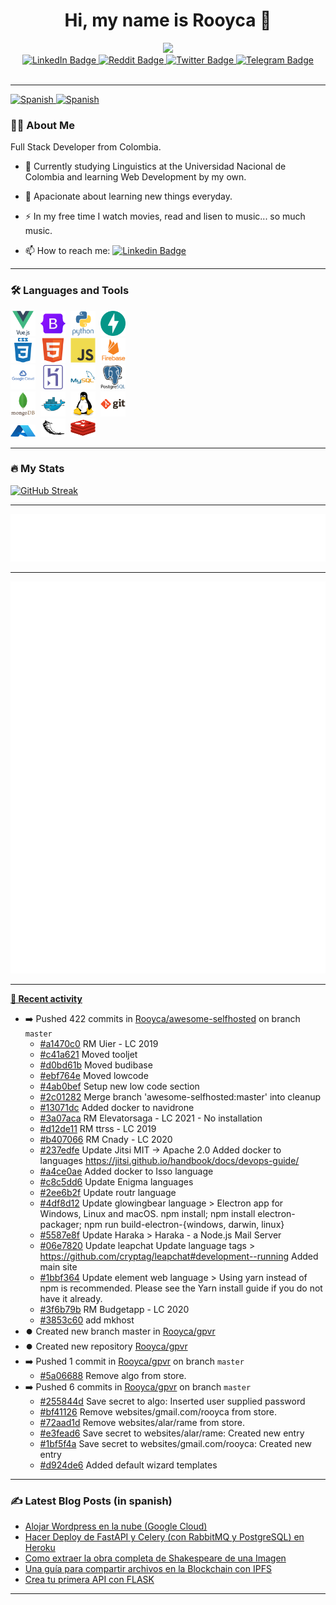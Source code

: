 <p align="center">
    <h1 align="center">Hi, my name is Rooyca 👋</h1>
</p>

<div id="header" align="center">
  <img src="https://media.giphy.com/media/hqU2KkjW5bE2v2Z7Q2/giphy.gif" width="100"/>
  <div id="badges">
    <a href="https://www.linkedin.com/in/ronald-cantillo-calderon-698bba1b9/" target="_blank">
      <img src="https://img.shields.io/badge/LinkedIn-blue?style=for-the-badge&logo=linkedin&logoColor=white" alt="LinkedIn Badge"/>
    </a>
    <a href="https://www.reddit.com/user/r0yca" target="_blank">
      <img src="https://img.shields.io/badge/Reddit-blue?style=for-the-badge&logo=reddit&logoColor=white" alt="Reddit Badge"/>
    </a>
    <a href="https://twitter.com/rooycaa" target="_blank">
      <img src="https://img.shields.io/badge/Twitter-blue?style=for-the-badge&logo=twitter&logoColor=white" alt="Twitter Badge"/>
    </a>
    <a href="https://t.me/seiseiseis" target="_blank">
      <img src="https://img.shields.io/badge/Telegram-blue?style=for-the-badge&logo=telegram&logoColor=white" alt="Telegram Badge"/>
    </a>
  </div>
  <img src="https://komarev.com/ghpvc/?username=Rooyca&style=flat-square&color=blue" alt=""/>
</div>

---
<a href="./ES_README.md">
  <img src="https://img.shields.io/badge/Spanish-blue" alt="Spanish">
</a>
<a href="./README.md">
  <img src="https://img.shields.io/badge/English-blue" alt="Spanish">
</a>
  
### :woman_technologist: About Me 
Full Stack Developer from Colombia.
- :telescope: Currently studying Linguistics at the Universidad Nacional de Colombia and learning Web Development by my own.

- :seedling: Apacionate about learning new things everyday.

- :zap: In my free time I watch movies, read and lisen to music... so much music.

- :mailbox: How to reach me: [![Linkedin Badge](https://img.shields.io/badge/-rooyca-blue?style=flat&logo=Linkedin&logoColor=white)](https://www.linkedin.com/in/ronald-cantillo-calderon-698bba1b9/)

---

### :hammer_and_wrench: Languages and Tools 
<div>
  <div>
    <img src="https://github.com/devicons/devicon/blob/master/icons/vuejs/vuejs-original-wordmark.svg" title="Vue" alt="Vue" width="40" height="40"/>&nbsp;
    <img src="https://github.com/devicons/devicon/blob/master/icons/bootstrap/bootstrap-original.svg" title="Bootstrap" alt="Bootstrap" width="40" height="40"/>&nbsp;
    <img src="https://github.com/devicons/devicon/blob/master/icons/python/python-original-wordmark.svg" title="Python" alt="Python" width="40" height="40"/>&nbsp;
    <img src="https://github.com/devicons/devicon/blob/master/icons/fastapi/fastapi-original.svg" title="FastApi" alt="FastApi" width="40" height="40"/>&nbsp;
  </div>
  <div>
    <img src="https://github.com/devicons/devicon/blob/master/icons/css3/css3-plain-wordmark.svg"  title="CSS3" alt="CSS" width="40" height="40"/>&nbsp;
    <img src="https://github.com/devicons/devicon/blob/master/icons/html5/html5-original.svg" title="HTML5" alt="HTML" width="40" height="40"/>&nbsp;
    <img src="https://github.com/devicons/devicon/blob/master/icons/javascript/javascript-original.svg" title="JavaScript" alt="JavaScript" width="40" height="40"/>&nbsp;
    <img src="https://github.com/devicons/devicon/blob/master/icons/firebase/firebase-plain-wordmark.svg" title="Firebase" alt="Firebase" width="40" height="40"/>&nbsp;
    </div>
  <div>
    <img src="https://github.com/devicons/devicon/blob/master/icons/googlecloud/googlecloud-plain-wordmark.svg" title="Google Cloud" alt="Google Cloud" width="40" height="40"/>&nbsp;
    <img src="https://github.com/devicons/devicon/blob/master/icons/heroku/heroku-original.svg" title="Heroku"  alt="Heroku" width="40" height="40"/>&nbsp;
    <img src="https://github.com/devicons/devicon/blob/master/icons/mysql/mysql-original-wordmark.svg" title="MySQL"  alt="MySQL" width="40" height="40"/>&nbsp;
    <img src="https://github.com/devicons/devicon/blob/master/icons/postgresql/postgresql-original-wordmark.svg" title="Postgresql"  alt="Postgresql" width="40" height="40"/>&nbsp;
  </div>
  <div>
    <img src="https://github.com/devicons/devicon/blob/master/icons/mongodb/mongodb-original-wordmark.svg" title="Mongodb" alt="Mongodb" width="40" height="40"/>&nbsp;
    <img src="https://github.com/devicons/devicon/blob/master/icons/docker/docker-original.svg" title="Docker"  alt="Docker" width="40" height="40"/>&nbsp;
    <img src="https://github.com/devicons/devicon/blob/master/icons/linux/linux-original.svg" title="Linux"  alt="Linux" width="40" height="40"/>&nbsp;
    <img src="https://github.com/devicons/devicon/blob/master/icons/git/git-original-wordmark.svg" title="Git" **alt="Git" width="40" height="40"/>
  </div>
  <div>
    <img src="https://github.com/devicons/devicon/blob/master/icons/azure/azure-original.svg" title="Azure"  alt="Azure" width="40" height="20"/>&nbsp;
    <img src="https://github.com/devicons/devicon/blob/master/icons/flask/flask-original.svg" title="Flask"  alt="Flas" width="40" height="30"/>&nbsp;
    <img src="https://github.com/devicons/devicon/blob/master/icons/redis/redis-original.svg" title="Redis"  alt="Redis" width="40" height="30"/>&nbsp;
</div>

---

### :fire: My Stats 
[![GitHub Streak](https://github-readme-streak-stats.herokuapp.com?user=rooyca&theme=onedark&date_format=j%20M%5B%20Y%5D)](https://git.io/streak-stats)



___

<img src="https://github.com/Rooyca/Rooyca/blob/main/.cache/languages.svg">

___

<img src="https://github.com/Rooyca/Rooyca/blob/main/.cache/achievements.svg">

___

**[📰 Recent activity](https://github.com/Rooyca)**
* ➡️ Pushed 422 commits in [Rooyca/awesome-selfhosted](https://github.com/Rooyca/awesome-selfhosted) on branch `master`
  * [#a1470c0](https://github.com/Rooyca/awesome-selfhosted/commit/a1470c0) RM Uier - LC 2019
  * [#c41a621](https://github.com/Rooyca/awesome-selfhosted/commit/c41a621) Moved tooljet
  * [#d0bd61b](https://github.com/Rooyca/awesome-selfhosted/commit/d0bd61b) Moved budibase
  * [#ebf764e](https://github.com/Rooyca/awesome-selfhosted/commit/ebf764e) Moved lowcode
  * [#4ab0bef](https://github.com/Rooyca/awesome-selfhosted/commit/4ab0bef) Setup new low code section
  * [#2c01282](https://github.com/Rooyca/awesome-selfhosted/commit/2c01282) Merge branch &#39;awesome-selfhosted:master&#39; into cleanup
  * [#13071dc](https://github.com/Rooyca/awesome-selfhosted/commit/13071dc) Added docker to navidrone
  * [#3a07aca](https://github.com/Rooyca/awesome-selfhosted/commit/3a07aca) RM Elevatorsaga - LC 2021 - No installation
  * [#d12de11](https://github.com/Rooyca/awesome-selfhosted/commit/d12de11) RM ttrss - LC 2019
  * [#b407066](https://github.com/Rooyca/awesome-selfhosted/commit/b407066) RM Cnady - LC 2020
  * [#237edfe](https://github.com/Rooyca/awesome-selfhosted/commit/237edfe) Update Jitsi
MIT -&gt; Apache 2.0
Added docker to languages https://jitsi.github.io/handbook/docs/devops-guide/
  * [#a4ce0ae](https://github.com/Rooyca/awesome-selfhosted/commit/a4ce0ae) Added docker to Isso language
  * [#c8c5dd6](https://github.com/Rooyca/awesome-selfhosted/commit/c8c5dd6) Update Enigma languages
  * [#2ee6b2f](https://github.com/Rooyca/awesome-selfhosted/commit/2ee6b2f) Update routr language
  * [#4df8d12](https://github.com/Rooyca/awesome-selfhosted/commit/4df8d12) Update glowingbear language
&gt; Electron app for Windows, Linux and macOS. npm install; npm install electron-packager; npm run build-electron-{windows, darwin, linux}
  * [#5587e8f](https://github.com/Rooyca/awesome-selfhosted/commit/5587e8f) Update Haraka
&gt; Haraka - a Node.js Mail Server
  * [#06e7820](https://github.com/Rooyca/awesome-selfhosted/commit/06e7820) Update leapchat
Update language tags &gt; https://github.com/cryptag/leapchat#development--running
Added main site
  * [#1bbf364](https://github.com/Rooyca/awesome-selfhosted/commit/1bbf364) Update element web language
&gt; Using yarn instead of npm is recommended. Please see the Yarn install guide if you do not have it already.
  * [#3f6b79b](https://github.com/Rooyca/awesome-selfhosted/commit/3f6b79b) RM Budgetapp - LC 2020
  * [#3853c60](https://github.com/Rooyca/awesome-selfhosted/commit/3853c60) add mkhost
* ⏺️ Created new branch master in [Rooyca/gpvr](https://github.com/Rooyca/gpvr)
* ⏺️ Created new repository  [Rooyca/gpvr](https://github.com/Rooyca/gpvr)
* ➡️ Pushed 1 commit in [Rooyca/gpvr](https://github.com/Rooyca/gpvr) on branch `master`
  * [#5a06688](https://github.com/Rooyca/gpvr/commit/5a06688) Remove algo from store.
* ➡️ Pushed 6 commits in [Rooyca/gpvr](https://github.com/Rooyca/gpvr) on branch `master`
  * [#255844d](https://github.com/Rooyca/gpvr/commit/255844d) Save secret to algo: Inserted user supplied password
  * [#bf41126](https://github.com/Rooyca/gpvr/commit/bf41126) Remove websites/gmail.com/rooyca from store.
  * [#72aad1d](https://github.com/Rooyca/gpvr/commit/72aad1d) Remove websites/alar/rame from store.
  * [#e3fead6](https://github.com/Rooyca/gpvr/commit/e3fead6) Save secret to websites/alar/rame: Created new entry
  * [#1bf5f4a](https://github.com/Rooyca/gpvr/commit/1bf5f4a) Save secret to websites/gmail.com/rooyca: Created new entry
  * [#d924de6](https://github.com/Rooyca/gpvr/commit/d924de6) Added default wizard templates

 
___

    
### :writing_hand: Latest Blog Posts (in spanish)
<!-- BLOG-POST-LIST:START -->
- [Alojar Wordpress en la nube &lpar;Google Cloud&rpar;](https://dev.to/rooyca/alojar-wordpress-en-la-nube-google-cloud-29gi)
- [Hacer Deploy de FastAPI y Celery &lpar;con RabbitMQ y PostgreSQL&rpar; en Heroku](https://dev.to/rooyca/hacer-deploy-de-fastapi-y-celery-con-rabbitmq-y-postgresql-en-heroku-1d9k)
- [Como extraer la obra completa de Shakespeare de una Imagen](https://dev.to/rooyca/como-extraer-la-obra-completa-de-shakespeare-de-una-imagen-4gn5)
- [Una guía para compartir archivos en la Blockchain con IPFS](https://dev.to/rooyca/una-guia-para-compartir-archivos-en-la-blockchain-con-ipfs-2j28)
- [Crea tu primera API con FLASK](https://dev.to/rooyca/crea-tu-primera-api-con-flask-1ej4)
<!-- BLOG-POST-LIST:END -->

---
